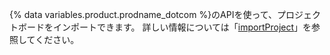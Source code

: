 {% data variables.product.prodname_dotcom %}のAPIを使って、プロジェクトボードをインポートできます。 詳しい情報については「[importProject](/graphql/reference/mutations#importproject/)」を参照してください。
